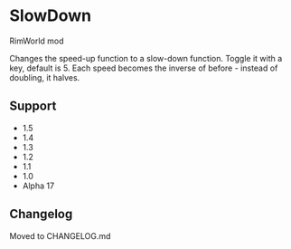 # SlowDown
RimWorld mod

Changes the speed-up function to a slow-down function. Toggle it with a key, default is 5. Each speed becomes the inverse of before - instead of doubling, it halves.

## Support

* 1.5
* 1.4
* 1.3
* 1.2
* 1.1
* 1.0
* Alpha 17

## Changelog
Moved to CHANGELOG.md
